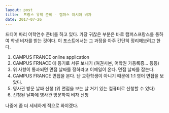 ```yaml
---
layout: post
title:  프랑스 유학 준비 - 캠퍼스 아시아 비자
date: 2017-07-26
---
```


드디어 파리 어학연수 준비를 하고 있다. 가장 귀찮은 부분은 바로 캠퍼스프랑스를 통하여 학생 비자를 받는 것이다. 이 포스트에서는 그 과정을 아주 간단히 정리해보려고 한다. 

  1. CAMPUS FRANCE online application
  2. CAMPUS FRNACE 에 등기로 서류 보내기 (여권사본, 어학원 가등록증... 등등) 
  3. 위 사항이 통과되면 면접 날짜를 정하라고 이메일이 온다. 면접 날짜를 잡는다.
  4. CAMPUS FRANCE 면접을 본다. 난 교환학생이 아니기 때문에 1:1 영어 면접을 보았다. 
  5. 영사관 방문 날짜 신청 (위 면접을 보는 날 거기 있는 컴퓨터로 신청할 수 있다) 
  6. 신청된 날짜에 영사관 방문하여 비자 신청 

나중에 좀 더 세세하게 적으로 와야겠다. 
